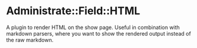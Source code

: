 # Administrate::Field::HTML

A plugin to render HTML on the show page. Useful in combination with markdown parsers, where you want to show the rendered output instead of the raw markdown.
